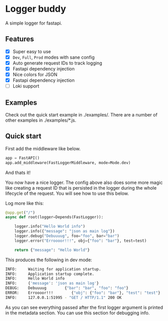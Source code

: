 # Logger buddy

A simple logger for fastapi.

## Features

- [x] Super easy to use
- [x] `Dev`, `Full`, `Prod` modes with sane config
- [x] Auto generate request IDs to track logging
- [x] Fastapi dependency injection
- [x] Nice colors for JSON
- [x] Fastapi dependency injection
- [ ] Loki support

## Examples

Check out the quick start example in ./examples/. There are a number of other examples in ./examples/\*.js.

## Quick start

First add the middleware like below.

```python
app = FastAPI()
app.add_middleware(FastLoggerMiddleware, mode=Mode.dev)

```

And thats it!

You now have a nice logger. The config above also does some more magic like creating a request ID that is persisted in the logger during the whole lifecycle of the request. You will see how to use this below.

Log more like this:

```python
@app.get("/")
async def root(logger=Depends(FastLogger)):

    logger.info("Hello World info")
    logger.info({"message": "json as main log"})
    logger.debug("Debuuuug", foo="foo", bar="bar")
    logger.error("Erroooor!!!", obj={"foo": "bar"}, test=test)

    return {"message": "Hello World"}


```

This produces the following in dev mode:

```bash
INFO:     Waiting for application startup.
INFO:     Application startup complete.
INFO:     Hello World info
INFO:     {'message': 'json as main log'}
DEBUG:    Debuuuug        {"bar": "bar", "foo": "foo"}
ERROR:    Erroooor!!!        {"obj": {"foo": "bar"}, "test": "test"}
INFO:     127.0.0.1:51995 - "GET / HTTP/1.1" 200 OK
```

As you can see everything passed after the first logger argument is printed in the metadata section. You can use this section for debugging info.
